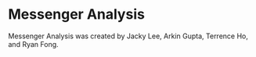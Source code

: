 # Messenger Analysis

Messenger Analysis was created by Jacky Lee, Arkin Gupta, Terrence Ho, and Ryan Fong.
